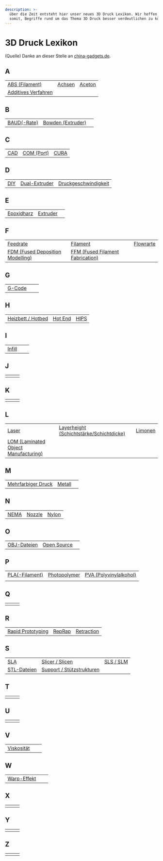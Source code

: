 ```yaml
---
description: >-
  über die Zeit entsteht hier unser neues 3D Druck Lexikon. Wir hoffen euch
  somit, Begriffe rund um das Thema 3D Druck besser verdeutlichen zu können.
---
```


# 3D Druck Lexikon

(Quelle) Danke an dieser Stelle an [china-gadgets.de](https://www.china-gadgets.de).

## A

|                                                                |                                                                                  |                                      |
| -------------------------------------------------------------- | -------------------------------------------------------------------------------- | ------------------------------------ |
| [ABS (Filament)](3d-druck-lexikon/abs-filament.md)             | [Achsen](https://app.gitbook.com/o/knKgiS29xlZlTBHFJ3Jg/s/v3pPxILVKjgOIWX5yN8Q/) | [Aceton](3d-druck-lexikon/aceton.md) |
| [Additives Verfahren](3d-druck-lexikon/additives-verfahren.md) |                                                                                  |                                      |

## B

|                                                                                       |                                                          |   |
| ------------------------------------------------------------------------------------- | -------------------------------------------------------- | - |
| [BAUD(-Rate)](https://app.gitbook.com/o/knKgiS29xlZlTBHFJ3Jg/s/v3pPxILVKjgOIWX5yN8Q/) | [Bowden (Extruder)](3d-druck-lexikon/bowden-extruder.md) |   |

## C

|                                |                                            |                                  |
| ------------------------------ | ------------------------------------------ | -------------------------------- |
| [CAD](3d-druck-lexikon/cad.md) | [COM (Port)](3d-druck-lexikon/com-port.md) | [CURA](3d-druck-lexikon/cura.md) |

## D

|                                |                                                    |                                                                  |
| ------------------------------ | -------------------------------------------------- | ---------------------------------------------------------------- |
| [DIY](3d-druck-lexikon/diy.md) | [Dual-Extruder](3d-druck-lexikon/dual-extruder.md) | [Druckgeschwindigkeit](3d-druck-lexikon/druckgeschwindigkeit.md) |

## E

|                                              |                                          |   |
| -------------------------------------------- | ---------------------------------------- | - |
| [Epoxidharz](3d-druck-lexikon/epoxidharz.md) | [Extruder](3d-druck-lexikon/extruder.md) |   |

## F

|                                                                                                            |                                                                                        |                                           |
| ---------------------------------------------------------------------------------------------------------- | -------------------------------------------------------------------------------------- | ----------------------------------------- |
| [Feedrate](3d-druck-lexikon/feedrate.md)                                                                   | [Filament](3d-druck-lexikon/filament.md)                                               | [Flowrarte](3d-druck-lexikon/flowrate.md) |
| [FDM (Fused Deposition Modelling)](https://app.gitbook.com/o/knKgiS29xlZlTBHFJ3Jg/s/v3pPxILVKjgOIWX5yN8Q/) | [FFM (Fused Filament Fabrication)](3d-druck-lexikon/ffm-fused-filament-fabrication.md) |                                           |

## G

|                                      |   |   |
| ------------------------------------ | - | - |
| [G-Code](3d-druck-lexikon/g-code.md) |   |   |

## H

|                                                                                             |                                        |                                  |
| ------------------------------------------------------------------------------------------- | -------------------------------------- | -------------------------------- |
| [Heizbett / Hotbed](https://app.gitbook.com/o/knKgiS29xlZlTBHFJ3Jg/s/v3pPxILVKjgOIWX5yN8Q/) | [Hot End](3d-druck-lexikon/hot-end.md) | [HIPS](3d-druck-lexikon/hips.md) |

## I

|                                      |   |   |
| ------------------------------------ | - | - |
| [Infill](3d-druck-lexikon/infill.md) |   |   |

## J

|   |   |   |
| - | - | - |
|   |   |   |

## K

|   |   |   |
| - | - | - |
|   |   |   |

## L

|                                                                                                |                                                                                                         |                                                                                   |
| ---------------------------------------------------------------------------------------------- | ------------------------------------------------------------------------------------------------------- | --------------------------------------------------------------------------------- |
| [Laser](https://app.gitbook.com/o/knKgiS29xlZlTBHFJ3Jg/s/v3pPxILVKjgOIWX5yN8Q/)                | [Layerheight (Schichtstärke/Schichtdicke)](3d-druck-lexikon/layerheight-schichtstaerke-schichtdicke.md) | [Limonen](https://app.gitbook.com/o/knKgiS29xlZlTBHFJ3Jg/s/v3pPxILVKjgOIWX5yN8Q/) |
| [LOM (Laminated Object Manufacturing)](3d-druck-lexikon/lom-laminated-object-manufacturing.md) |                                                                                                         |                                                                                   |

## M

|                                                              |                                      |   |
| ------------------------------------------------------------ | ------------------------------------ | - |
| [Mehrfarbiger Druck](3d-druck-lexikon/mehrfarbiger-druck.md) | [Metall](3d-druck-lexikon/metall.md) |   |

## N

|                                  |                                      |                                    |
| -------------------------------- | ------------------------------------ | ---------------------------------- |
| [NEMA](3d-druck-lexikon/nema.md) | [Nozzle](3d-druck-lexikon/nozzle.md) | [Nylon](3d-druck-lexikon/nylon.md) |

## O

|                                                |                                                |   |
| ---------------------------------------------- | ---------------------------------------------- | - |
| [OBJ-Dateien](3d-druck-lexikon/obj-dateien.md) | [Open Source](3d-druck-lexikon/open-source.md) |   |

## P

|                                                    |                                                  |                                                                    |
| -------------------------------------------------- | ------------------------------------------------ | ------------------------------------------------------------------ |
| [PLA(-Filament)](3d-druck-lexikon/pla-filament.md) | [Photopolymer](3d-druck-lexikon/photopolymer.md) | [PVA (Polyvinylalkohol)](3d-druck-lexikon/pva-polyvinylalkohol.md) |
|                                                    |                                                  |                                                                    |

## Q

|   |   |   |
| - | - | - |
|   |   |   |

## R

|                                                            |                                                                                  |                                              |
| ---------------------------------------------------------- | -------------------------------------------------------------------------------- | -------------------------------------------- |
| [Rapid Prototyping](3d-druck-lexikon/rapid-prototyping.md) | [RepRap](https://app.gitbook.com/o/knKgiS29xlZlTBHFJ3Jg/s/v3pPxILVKjgOIWX5yN8Q/) | [Retraction](3d-druck-lexikon/retraction.md) |

## S

|                                                |                                                                           |                                          |
| ---------------------------------------------- | ------------------------------------------------------------------------- | ---------------------------------------- |
| [SLA](3d-druck-lexikon/sla.md)                 | [Slicer / Slicen](3d-druck-lexikon/slicer-slicen.md)                      | [SLS / SLM](3d-druck-lexikon/sls-slm.md) |
| [STL-Dateien](3d-druck-lexikon/stl-dateien.md) | [Support / Stützstrukturen](3d-druck-lexikon/support-stuetzstrukturen.md) |                                          |

## T

|   |   |   |
| - | - | - |
|   |   |   |

## U

|   |   |   |
| - | - | - |
|   |   |   |

## V

|                                               |   |   |
| --------------------------------------------- | - | - |
| [Viskosität](3d-druck-lexikon/viskositaet.md) |   |   |

## W

|                                                                                       |   |   |
| ------------------------------------------------------------------------------------- | - | - |
| [Warp-Effekt](https://app.gitbook.com/o/knKgiS29xlZlTBHFJ3Jg/s/v3pPxILVKjgOIWX5yN8Q/) |   |   |

## X

|   |   |   |
| - | - | - |
|   |   |   |

## Y

|   |   |   |
| - | - | - |
|   |   |   |

## Z

|   |   |   |
| - | - | - |
|   |   |   |
